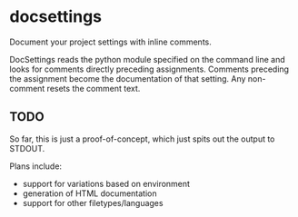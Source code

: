 docsettings
===========

Document your project settings with inline comments.


DocSettings reads the python module specified on the command line and looks
for comments directly preceding assignments. Comments preceding the assignment
become the documentation of that setting. Any non-comment resets the comment
text.


## TODO
So far, this is just a proof-of-concept, which just spits out the output to
STDOUT.

Plans include:
* support for variations based on environment
* generation of HTML documentation
* support for other filetypes/languages
